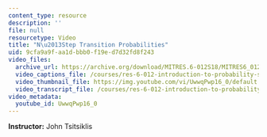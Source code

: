 ```yaml
---
content_type: resource
description: ''
file: null
resourcetype: Video
title: "N\u2013Step Transition Probabilities"
uid: 9cfa9a9f-aa1d-bbb0-f19e-d7d32fd8f243
video_files:
  archive_url: https://archive.org/download/MITRES.6-012S18/MITRES6_012S18_L24-05_300k.mp4
  video_captions_file: /courses/res-6-012-introduction-to-probability-spring-2018/95240ac14c195ca5981633ec5baf5b5e_UwwqPwp16_0.vtt
  video_thumbnail_file: https://img.youtube.com/vi/UwwqPwp16_0/default.jpg
  video_transcript_file: /courses/res-6-012-introduction-to-probability-spring-2018/e4499e1a5ed346ec4b13e86435414800_UwwqPwp16_0.pdf
video_metadata:
  youtube_id: UwwqPwp16_0
---
```


**Instructor:** John Tsitsiklis